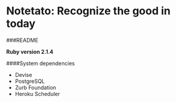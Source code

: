 Notetato: Recognize the good in today
=====================================

###README

**Ruby version 2.1.4**

####System dependencies
  - Devise
  - PostgreSQL
  - Zurb Foundation
  - Heroku Scheduler

